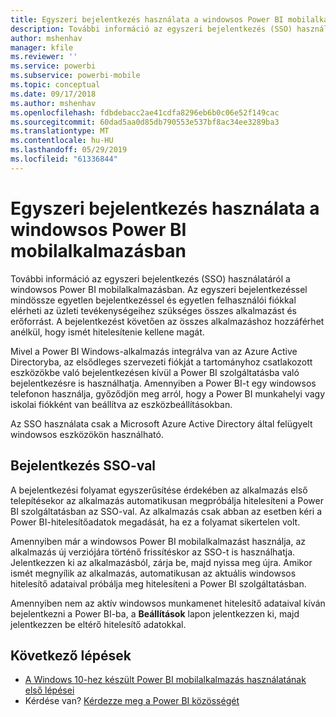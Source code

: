 ```yaml
---
title: Egyszeri bejelentkezés használata a windowsos Power BI mobilalkalmazásban
description: További információ az egyszeri bejelentkezés (SSO) használatáról a windowsos Power BI mobilalkalmazásban. Az egyszeri bejelentkezéssel mindössze egyetlen bejelentkezéssel és egyetlen felhasználói fiókkal elérheti az üzleti tevékenységeihez szükséges összes alkalmazást és erőforrást.
author: mshenhav
manager: kfile
ms.reviewer: ''
ms.service: powerbi
ms.subservice: powerbi-mobile
ms.topic: conceptual
ms.date: 09/17/2018
ms.author: mshenhav
ms.openlocfilehash: fdbdebacc2ae41cdfa8296eb6b0c06e52f149cac
ms.sourcegitcommit: 60dad5aa0d85db790553e537bf8ac34ee3289ba3
ms.translationtype: MT
ms.contentlocale: hu-HU
ms.lasthandoff: 05/29/2019
ms.locfileid: "61336844"
---
```

# <a name="single-sign-on-in-the-power-bi-mobile-windows-app"></a>Egyszeri bejelentkezés használata a windowsos Power BI mobilalkalmazásban

További információ az egyszeri bejelentkezés (SSO) használatáról a windowsos Power BI mobilalkalmazásban. Az egyszeri bejelentkezéssel mindössze egyetlen bejelentkezéssel és egyetlen felhasználói fiókkal elérheti az üzleti tevékenységeihez szükséges összes alkalmazást és erőforrást. A bejelentkezést követően az összes alkalmazáshoz hozzáférhet anélkül, hogy ismét hitelesítenie kellene magát. 

Mivel a Power BI Windows-alkalmazás integrálva van az Azure Active Directoryba, az elsődleges szervezeti fiókját a tartományhoz csatlakozott eszközökbe való bejelentkezésen kívül a Power BI szolgáltatásba való bejelentkezésre is használhatja. Amennyiben a Power BI-t egy windowsos telefonon használja, győződjön meg arról, hogy a Power BI munkahelyi vagy iskolai fiókként van beállítva az eszközbeállításokban.  

Az SSO használata csak a Microsoft Azure Active Directory által felügyelt windowsos eszközökön használható. 

## <a name="sign-in-with-sso"></a>Bejelentkezés SSO-val

A bejelentkezési folyamat egyszerűsítése érdekében az alkalmazás első telepítésekor az alkalmazás automatikusan megpróbálja hitelesíteni a Power BI szolgáltatásban az SSO-val. Az alkalmazás csak abban az esetben kéri a Power BI-hitelesítőadatok megadását, ha ez a folyamat sikertelen volt.  

Amennyiben már a windowsos Power BI mobilalkalmazást használja, az alkalmazás új verziójára történő frissítéskor az SSO-t is használhatja. Jelentkezzen ki az alkalmazásból, zárja be, majd nyissa meg újra. Amikor ismét megnyílik az alkalmazás, automatikusan az aktuális windowsos hitelesítő adataival próbálja meg hitelesíteni a Power BI szolgáltatásban. 

Amennyiben nem az aktív windowsos munkamenet hitelesítő adataival kíván bejelentkezni a Power BI-ba, a **Beállítások** lapon jelentkezzen ki, majd jelentkezzen be eltérő hitelesítő adatokkal. 
 
## <a name="next-steps"></a>Következő lépések

- [A Windows 10-hez készült Power BI mobilalkalmazás használatának első lépései](mobile-windows-10-phone-app-get-started.md)
- Kérdése van? [Kérdezze meg a Power BI közösségét](http://community.powerbi.com/)

